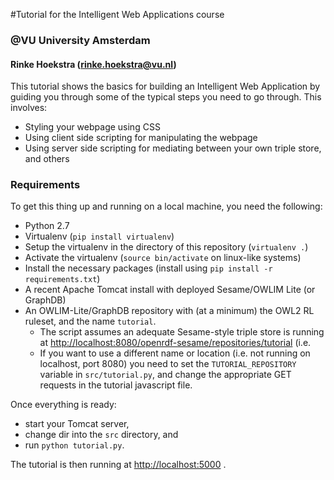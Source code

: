 #Tutorial for the Intelligent Web Applications course 
### @VU University Amsterdam
#### Rinke Hoekstra (<rinke.hoekstra@vu.nl>)

This tutorial shows the basics for building an Intelligent Web Application by guiding you through some of the typical steps you need to go through. This involves:

* Styling your webpage using CSS
* Using client side scripting for manipulating the webpage
* Using server side scripting for mediating between your own triple store, and others

### Requirements

To get this thing up and running on a local machine, you need the following:

* Python 2.7
* Virtualenv (`pip install virtualenv`)
* Setup the virtualenv in the directory of this repository (`virtualenv .`)
* Activate the virtualenv (`source bin/activate` on linux-like systems)
* Install the necessary packages (install using `pip install -r requirements.txt`)
* A recent Apache Tomcat install with deployed Sesame/OWLIM Lite (or GraphDB)
* An OWLIM-Lite/GraphDB repository with (at a minimum) the OWL2 RL ruleset, and the name `tutorial`. 
	* The script assumes an adequate Sesame-style triple store is running at <http://localhost:8080/openrdf-sesame/repositories/tutorial>  (i.e. 
	* If you want to use a different name or location (i.e. not running on localhost, port 8080) you need to set the `TUTORIAL_REPOSITORY` variable in `src/tutorial.py`, and change the appropriate GET requests in the tutorial javascript file.

Once everything is ready:

* start your Tomcat server, 
* change dir into the `src` directory, and 
* run `python tutorial.py`.

The tutorial is then running at <http://localhost:5000> .

